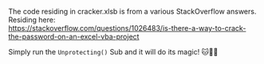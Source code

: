 The code residing in cracker.xlsb is from a various StackOverflow answers. Residing here: <br>
https://stackoverflow.com/questions/1026483/is-there-a-way-to-crack-the-password-on-an-excel-vba-project

Simply run the `Unprotecting()` Sub and it will do its magic! 
🐱🦡🦆
